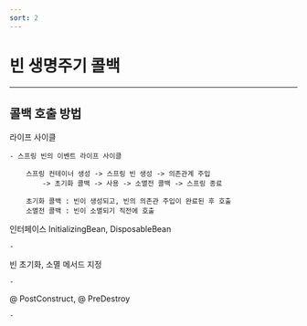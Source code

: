```yaml
---
sort: 2
---
```


# 빈 생명주기 콜백

---

## 콜백 호출 방법
    
라이프 사이클

    - 스프링 빈의 이벤트 라이프 사이클

        스프링 컨테이너 생성 -> 스프링 빈 생성 -> 의존관계 주입 
            -> 초기화 콜백 -> 사용 -> 소멸전 콜백 -> 스프링 종료

        초기화 콜백 : 빈이 생성되고, 빈의 의존관 주입이 완료된 후 호출
        소멸전 콜백 : 빈이 소멸되기 직전에 호출

인터페이스 InitializingBean, DisposableBean

    -

빈 초기화, 소멸 메서드 지정

    -

@ PostConstruct, @ PreDestroy

    -





